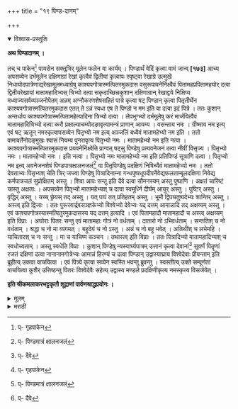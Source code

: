 +++
title = "१९ पिण्ड-दानम्"

+++


<details open><summary>विश्वास-प्रस्तुतिः</summary>

**अथ पिण्डदानम् ।**

तच् च पाकेन[^६३] पायसेन सक्तुभिर् मूलेन फलेन वा कार्यम् । पिण्डार्थं वेदिं कृत्वा वामं जान्व् **[१७३]** आच्य अपसव्येन दर्भमूलेन दक्षिणाग्रां रेखां कृत्वैवं द्वितीयां कृत्वापः स्पृष्ट्वा रेखाग्रे उल्मुखे निधायोदपात्रेणाद्यरेखामूलमध्याग्रेषु काश्यपगोत्रास्मत्पितरमुकदास वसुरूपावनेनिंक्ष्वैवं पितामहप्रपितामहयोर् दत्वा द्वितीयरेखायां मातामहादिभ्यस् त्रिभ्यो दत्वा सकृदाच्छिन्नकुशान् दक्षिणाग्रान् रेखाद्वये निक्षिप्य मध्वाज्यसर्वव्यञ्जनोपेतम् अन्नम् अग्नौकरणशेषसहितं पात्रे कृत्वा षट् पिण्डान् कृत्वा पितृतीर्थेन काश्यपगोत्रास्मत्पितरमुकदास एतत् ते ऽन्नं स्वधा एष ते पिण्डो न मम इति वा दत्वा इदं पित्रे । ततः कुशान् अन्तर्धाय काश्यपगोत्रास्मत्पितामहेत्यादिना त्रिभ्यो दत्वा । लेपभुग्भ्यो दर्भमूलेषु करं मार्जयित्वैवं मातामहादित्रिभ्यो दत्वा करौ प्रक्षाल्याचम्योदङावृत्यामन्त्रं प्राणान् आयम्य । वसन्ताय नमः । ग्रीष्माय नम इत्य् एवं षट् ऋतून् नमस्कृत्वापसव्येन पितृभ्यो नम इत्य् अञ्जलिं बध्वैवं मातामहेभ्यो नम इति । ततो वामावर्तेनोदङ्मुखः श्वासं नियम्य पुनरावृत्य पितृभ्यो नमः । मातामहेभ्यो नम इति नत्वा । काश्यपगोत्रास्मत्पितरमुकदास प्रयवनेनिंक्ष्वेति प्राग्वत् षट्सु पिण्डेषु प्रत्यवनेजनं दत्वा नीवीं विसृज्य । पितृभ्यो नमः । मातामहेभ्यो नमः । इति नत्वा । पितृभ्यो नमः मातामहेभ्यो नम इति प्रतिपिण्डं सूत्राणि दत्वा । पितृभ्यो नम इत्य् अवनेजनशेषं पिण्डपात्रक्षालनजलं[^६४] वा पितृपिण्डेषु प्रदक्षिणं निषिच्यैवं मातामहेभ्यो नमः । ततो देवताभ्यः पितृभ्यश् चेति त्रिर् जप्त्वा पिण्डेषु पित्रादिनाम्ना गन्धपुष्पधूपदीपनैवेद्यफलताम्बूलदक्षिणा निवेद्य कर्मपात्रजलं सुप्रोक्षितम् अस्तु । शिवा आपः सन्तु इति दैवे दत्वा सौमनस्यम् अस्तु पुष्पाणि । अक्षतं चारिष्टं चास्तु अक्षताः । अपसव्येन पितृभ्यो मातामहेभ्यश् च दत्वा स्वमूर्ध्नि दीर्घम् आयुर् अस्तु । पुष्टिर् अस्तु । वृद्धिर् अस्तु । यच्च् छ्रेयस् तद् अस्तु । यत् पापं तत् प्रतिहतम् अस्तु । भूमौ द्विपचतुष्पदेभ्यः शान्तिर् अस्तु । अस्त्व् इति द्विजाः । ततः पुरूरवार्द्रवसञ्ज्ञकेभ्यो विश्वेभ्यो देवेभ्यः यद् दत्तम् आमान्नादि तद् अक्षय्यम् अस्तु । एवं काश्यपगोत्रस्यास्मत्पितुरमुकदासस्य यद् दत्तम् इत्यादि । एवं पितामहादौ मातामहादौ च अस्त्व् अक्षय्यम् इति विप्राः । अघोराः पितरः सन्तु एवं मातामहाः गोत्रं नो वर्धताम् । दातारो नो ऽभिवर्धताम् । सन्ततिश् च नो वर्धताम् । श्रद्धा च नो मा व्यगमत् । बहुदेयं च नो ऽस्तु । अन्नं च नो बहु भवेत् । अतिथींश् च लभेमहि । याचितारश् च नः सन्तु । मा च याचिष्म कञ्चन । तथास्त्व् इति विप्राः । ततः पित्रादिभ्यो मातामहादिभ्यश् च स्वधोच्यताम् । अस्तु स्वधेति विप्राः । कुशान् पिण्डेषु न्यस्यार्घ्यपात्रम् उत्तानं कृत्वा देवानां[^६५] सुवर्णं पितॄणां रजतं दक्षिणां दत्वा नानानामगोत्रेभ्यः आमान्नं हिरण्यं च दत्वा पिण्डान् उद्वास्याघ्राय विश्वेदेवाः प्रीयन्ताम् इति ब्रूहीत्य् उक्त्वा वाचयित्वा । एवं पित्र्ये कृत्वा सव्येन स्वस्ति भवन्तु ब्रुवन्तु । स्वस्तीत्य् उक्ते सम्पूर्णतां वाचयित्वा कुशैर् उत्तिष्ठन्तु पितरः विश्वेदेवैः सहेत्य् उद्वास्य मण्डले प्रदक्षिणीकृत्य नमस्कृत्य विसर्जयेत् ।

[^६३]:
     प्- गृहपाकेन

[^६४]:
     प्- पिण्डमात्रं क्षालनजलं

[^६५]:
     प्- दैवे

**इति श्रीकमलाकरभट्टकृतौ शूद्राणां पार्वणश्राद्धप्रयोगः ।**
</details>

<details><summary>मूलम्</summary>

**अथ पिण्डदानम् ।**

तच् च पाकेन[^६३] पायसेन सक्तुभिर् मूलेन फलेन वा कार्यम् । पिण्डार्थं वेदिं कृत्वा वामं जान्व् **[१७३]** आच्य अपसव्येन दर्भमूलेन दक्षिणाग्रां रेखां कृत्वैवं द्वितीयां कृत्वापः स्पृष्ट्वा रेखाग्रे उल्मुखे निधायोदपात्रेणाद्यरेखामूलमध्याग्रेषु काश्यपगोत्रास्मत्पितरमुकदास वसुरूपावनेनिंक्ष्वैवं पितामहप्रपितामहयोर् दत्वा द्वितीयरेखायां मातामहादिभ्यस् त्रिभ्यो दत्वा सकृदाच्छिन्नकुशान् दक्षिणाग्रान् रेखाद्वये निक्षिप्य मध्वाज्यसर्वव्यञ्जनोपेतम् अन्नम् अग्नौकरणशेषसहितं पात्रे कृत्वा षट् पिण्डान् कृत्वा पितृतीर्थेन काश्यपगोत्रास्मत्पितरमुकदास एतत् ते ऽन्नं स्वधा एष ते पिण्डो न मम इति वा दत्वा इदं पित्रे । ततः कुशान् अन्तर्धाय काश्यपगोत्रास्मत्पितामहेत्यादिना त्रिभ्यो दत्वा । लेपभुग्भ्यो दर्भमूलेषु करं मार्जयित्वैवं मातामहादित्रिभ्यो दत्वा करौ प्रक्षाल्याचम्योदङावृत्यामन्त्रं प्राणान् आयम्य । वसन्ताय नमः । ग्रीष्माय नम इत्य् एवं षट् ऋतून् नमस्कृत्वापसव्येन पितृभ्यो नम इत्य् अञ्जलिं बध्वैवं मातामहेभ्यो नम इति । ततो वामावर्तेनोदङ्मुखः श्वासं नियम्य पुनरावृत्य पितृभ्यो नमः । मातामहेभ्यो नम इति नत्वा । काश्यपगोत्रास्मत्पितरमुकदास प्रयवनेनिंक्ष्वेति प्राग्वत् षट्सु पिण्डेषु प्रत्यवनेजनं दत्वा नीवीं विसृज्य । पितृभ्यो नमः । मातामहेभ्यो नमः । इति नत्वा । पितृभ्यो नमः मातामहेभ्यो नम इति प्रतिपिण्डं सूत्राणि दत्वा । पितृभ्यो नम इत्य् अवनेजनशेषं पिण्डपात्रक्षालनजलं[^६४] वा पितृपिण्डेषु प्रदक्षिणं निषिच्यैवं मातामहेभ्यो नमः । ततो देवताभ्यः पितृभ्यश् चेति त्रिर् जप्त्वा पिण्डेषु पित्रादिनाम्ना गन्धपुष्पधूपदीपनैवेद्यफलताम्बूलदक्षिणा निवेद्य कर्मपात्रजलं सुप्रोक्षितम् अस्तु । शिवा आपः सन्तु इति दैवे दत्वा सौमनस्यम् अस्तु पुष्पाणि । अक्षतं चारिष्टं चास्तु अक्षताः । अपसव्येन पितृभ्यो मातामहेभ्यश् च दत्वा स्वमूर्ध्नि दीर्घम् आयुर् अस्तु । पुष्टिर् अस्तु । वृद्धिर् अस्तु । यच्च् छ्रेयस् तद् अस्तु । यत् पापं तत् प्रतिहतम् अस्तु । भूमौ द्विपचतुष्पदेभ्यः शान्तिर् अस्तु । अस्त्व् इति द्विजाः । ततः पुरूरवार्द्रवसञ्ज्ञकेभ्यो विश्वेभ्यो देवेभ्यः यद् दत्तम् आमान्नादि तद् अक्षय्यम् अस्तु । एवं काश्यपगोत्रस्यास्मत्पितुरमुकदासस्य यद् दत्तम् इत्यादि । एवं पितामहादौ मातामहादौ च अस्त्व् अक्षय्यम् इति विप्राः । अघोराः पितरः सन्तु एवं मातामहाः गोत्रं नो वर्धताम् । दातारो नो ऽभिवर्धताम् । सन्ततिश् च नो वर्धताम् । श्रद्धा च नो मा व्यगमत् । बहुदेयं च नो ऽस्तु । अन्नं च नो बहु भवेत् । अतिथींश् च लभेमहि । याचितारश् च नः सन्तु । मा च याचिष्म कञ्चन । तथास्त्व् इति विप्राः । ततः पित्रादिभ्यो मातामहादिभ्यश् च स्वधोच्यताम् । अस्तु स्वधेति विप्राः । कुशान् पिण्डेषु न्यस्यार्घ्यपात्रम् उत्तानं कृत्वा देवानां[^६५] सुवर्णं पितॄणां रजतं दक्षिणां दत्वा नानानामगोत्रेभ्यः आमान्नं हिरण्यं च दत्वा पिण्डान् उद्वास्याघ्राय विश्वेदेवाः प्रीयन्ताम् इति ब्रूहीत्य् उक्त्वा वाचयित्वा । एवं पित्र्ये कृत्वा सव्येन स्वस्ति भवन्तु ब्रुवन्तु । स्वस्तीत्य् उक्ते सम्पूर्णतां वाचयित्वा कुशैर् उत्तिष्ठन्तु पितरः विश्वेदेवैः सहेत्य् उद्वास्य मण्डले प्रदक्षिणीकृत्य नमस्कृत्य विसर्जयेत् ।

[^६३]:
     प्- गृहपाकेन

[^६४]:
     प्- पिण्डमात्रं क्षालनजलं

[^६५]:
     प्- दैवे

**इति श्रीकमलाकरभट्टकृतौ शूद्राणां पार्वणश्राद्धप्रयोगः ।**
</details>

<details><summary>मराठी</summary>

आतां पिंडदान सांगतो.
पकाशानें पायस, सासूचे पीठ, मूळें, अथवा फलं यांनी करावें. पिंडांस वेदि करून, डाव मांडी इन अपराध्यानं दर्भमूळानं उत्तरेपासून दक्षिणेस १ रेषा ओइन, उदक स्पर्शन रेखामी पेटते दर्भ ठेवून, उदकपात्राने प्रथम रेषेचे मूल मध्य व अम यांवर काश्यप० अमुक० वसूनां अवनेनिश्व असंच पितामहप्रपितामहांस मध्ये व शेवटी देऊन, द्वितीय रेषेवर असेंच मातामहादि तिघांस देऊन, १ वेळ तोडलेले दर्भ दक्षिणाय दोनी रेषांवर ठेवून, मध, तूप, व सर्व व्यंजने (भाजीपाला वगैरे) यांनी युक्त अमीकरणशेष अग्रसहित अन पात्रांत घालून, ६ पिंड करून पितृतीथीनं काश्यपगोत्रास्मत्पितरमुकदास एतत्तेऽन्नं स्वधा अथवा एष ते पिंडो न मम खणून पिंड देऊन "इदं पित्रे" नावें असें सर्वांस यावे. नंतर दर्भमूलांवर लेपभुग्भ्यः णून हात धुवून, मातामहादि तिघांस देऊन, हात धुवून, आचमन करून, अमंत्रक प्राभायाम करून, 

> वसन्ताय नमः । ग्रीष्माय नमः | वर्षाभ्यो नमः । शरदे नमः | हेमन्ताय नमः | शिशिराय नमः 

असा ऋतूंस नमस्कार करून, सव्यानं "पितृभ्यो नमः । मातामहेभ्यो नमः” । ह्मणून हात जोडून, डाव्या अंगाने उत्तराभिमुख वास कोइन पुनः पितृभ्यो नमः । मातामहेभ्यो नमः | असा नमस्कार करून, काश्यपगोत्रास्मत्पितरमुकदास प्रत्यवनेनिंक्ष्व यणून मानं पूर्ववत् पिंड वर प्रलवनेजन देऊन, नीवी विसर्जन करून, पितृभ्यो नमः । मातामहेभ्यो नमः । नमस्कार करून, याच मंत्रांनी प्रतिपिंडास सूत्रे देऊन, "पितृभ्यो नमः” । यानें अवनेजनशेष अथवा पिंडपात्रक्षालनोदक पितृपिंडावर उजवेकडून शिंपडावें. नंतर, "देवताभ्यः०" १ हा मंत्र तीन वेळ जपून पिंडांवर पित्रादिकांच्या नांवांनी गंध, पुष्प, धूप, दीप, नैवेय, फल, तांबूल, दक्षिणा देऊन, साह्मणांतील उदक देव स्थानीय विप्रांस - सुप्रोक्षितमस्तु । शिवा आपः सन्तु । णून उदक - सौमनस्यमस्तु – पुष्पे – अक्षतं चारिष्टं चास्तु - अक्षता देऊन, अपसव्याने पितरांस देऊन आपल्या मस्तकावर - दीर्घमायुरस्तु । पुष्टिरस्तु । वृद्धिरस्तु । यच्छ्रेयस्तदस्तु । यत्पापं तत्प्रतिहतमस्तु । ह्मणून अक्षतादि देऊन, भुईवर, द्विपदचतुष्पदेभ्यः शान्तिरस्तु झणून प्रत्येकास यायें विप्रांनी अस्तु ह्मणायें पुरूरवार्द्रवसंज्ञकेभ्यो विश्वेभ्यो देवेभ्यः यद्दत्तमामान्नादि तदक्षय्यमस्तु । विप्रांनी अस्त्वक्षय्यम् । असेंच का० यद्दत्तमामान्नादि तदक्षय्यमस्तु असें प्रत्येकास प्रणावं. अघोराः पितरः संतु । एवं मातामहाः । गोत्रं नो वर्धतां । दातारो नोभिवर्धतां । संततिश्च नो वर्धतां श्रद्धा च नो माव्यगमत् । बहुदेयं च नोस्तु । अन्नं च नो बहु भवेत् । अतिथींश्च लभेमहि । याचितारश्च नः सन्तु । माच याचिष्म कंचन । ह्मणावें. तथास्तु विप्रांनी ह्मणून, नंतर – पित्रादिभ्यो मातामहादिभ्यश्च स्वधोच्यतां विप्रनी - अस्तु स्वधा असें ह्मणायें दर्भ पिंडांवर ठेवून पूर्वस्थापित अर्घ्यपात्रे उताणी करून, देवांस सुवर्ण पितरांस रौप्य दक्षिणा देऊन इतरांस आमा सुवर्ण दक्षिणा देऊन, पिंट
ढवून हुंगून, विश्वेदेवाः प्रीयन्तामिति ब्रूहि असे ह्मणावें. प्रीताः असे विप्रां करवी ह्मणवावं असंच पित्रादिसर्वपितरः प्रीयन्तां यणून पूर्ववत् ह्मणवून सव्याने स्वस्ति भवन्तो  ब्रुवन्तु असे ह्मणून स्वस्ति असे घटल्यावर धाढपूर्णता ह्मणवून दर्भानी - उत्तिष्ठन्तु पितरः विश्वेदेवैः सह ह्मणून ढळवून, प्रदक्षिणा करून, नमस्कार करून विसर्जन करावें आपण इटमित्रांसह भोजन करून, तो दिवस ब्रह्मचर्याने पाठवावा. 

इति शुद्रधर्मतत्त्वप्रकाशे शूद्रस्य पार्वणश्राद्धप्रयोगः 
</details>